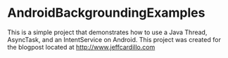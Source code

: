 # AndroidBackgroundingExamples

This is a simple project that demonstrates how to use a Java Thread, AsyncTask, and an IntentService on Android. This project was created for the blogpost located at http://www.jeffcardillo.com
